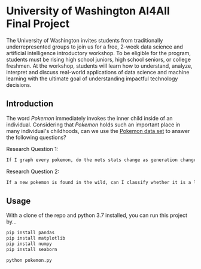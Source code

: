 
# University of Washington AI4All Final Project

The University of Washington invites students from traditionally underrepresented groups to join us for a free, 2-week data science and artificial intelligence introductory workshop. To be eligible for the program, students must be rising high school juniors, high school seniors, or college freshmen. At the workshop, students will learn how to understand, analyze, interpret  and discuss real-world applications of data science and machine learning with the ultimate goal of understanding impactful technology decisions.

## Introduction

The word *Pokemon* immediately invokes the inner child inside of an individual. Considering that *Pokemon* holds such an important place in many individual's childhoods, can we use the [Pokemon data set](https://www.kaggle.com/abcsds/pokemon) to answer the following questions?

Research Question 1:
```bash
If I graph every pokemon, do the nets stats change as generation changes?
```

Research Question 2:
```bash
If a new pokemon is found in the wild, can I classify whether it is a legendary pokemon or not?
```

## Usage

With a clone of the repo and python 3.7 installed, you can run this project by...

```python
pip install pandas
pip install matplotlib
pip install numpy
pip install seaborn

python pokemon.py
```
